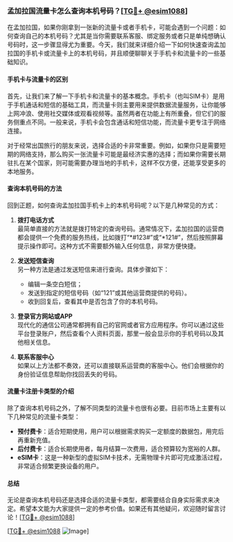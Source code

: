 ### 孟加拉国流量卡怎么查询本机号码？[[TG💪+ @esim1088](https://t.me/s/esim1088)]

在孟加拉国，如果你刚拿到一张新的流量卡或者手机卡，可能会遇到一个问题：如何查询自己的本机号码？尤其是当你需要联系客服、绑定服务或者只是单纯想确认号码时，这一步骤显得尤为重要。今天，我们就来详细介绍一下如何快速查询孟加拉国的手机卡或流量卡上的本机号码，并且顺便聊聊关于手机卡和流量卡的一些基础知识。

#### 手机卡与流量卡的区别

首先，让我们来了解一下手机卡和流量卡的基本概念。手机卡（也叫SIM卡）是用于手机通话和短信的基础工具，而流量卡则主要用来提供数据流量服务，让你能够上网冲浪、使用社交媒体或观看视频等。虽然两者在功能上有所重叠，但它们的服务侧重点不同。一般来说，手机卡会包含通话和短信功能，而流量卡更专注于网络连接。

对于经常出国旅行的朋友来说，选择合适的卡非常重要。例如，如果你只是需要短期的网络支持，那么购买一张流量卡可能是最经济实惠的选择；而如果你需要长期驻扎在某个国家，则可能需要办理当地的手机卡，这样不仅方便，还能享受更多的本地服务。

#### 查询本机号码的方法

回到正题，如何查询孟加拉国手机卡上的本机号码呢？以下是几种常见的方式：

1. **拨打电话方式**  
   最简单直接的方法就是拨打特定的查询号码。通常情况下，孟加拉国的运营商都会提供一个免费的服务热线，比如拨打“*#123#”或“*121#”，然后按照屏幕提示操作即可。这种方式不需要额外输入任何信息，非常方便快捷。

2. **发送短信查询**  
   另一种方法是通过发送短信来进行查询。具体步骤如下：
   - 编辑一条空白短信；
   - 发送到指定的短信号码（如“121”或其他运营商提供的号码）。
   - 收到回复后，查看其中是否包含了你的本机号码。

3. **登录官方网站或APP**  
   现代化的通信公司通常都拥有自己的官网或者官方应用程序。你可以通过这些平台登录账户，然后查看个人资料页面，那里一般会显示你的手机号码以及其他相关信息。

4. **联系客服中心**  
   如果以上方法都不奏效，还可以直接联系运营商的客服中心。他们会根据你的身份验证信息帮助你找回丢失的号码。

#### 流量卡注册卡类型的介绍

除了查询本机号码之外，了解不同类型的流量卡也很有必要。目前市场上主要有以下几种常见的流量卡类型：

- **预付费卡**：适合短期使用，用户可以根据需求购买一定额度的数据包，用完后再重新充值。
- **后付费卡**：适合长期使用者，每月结算一次费用，适合预算较为宽裕的人群。
- **eSIM卡**：这是一种新型的虚拟SIM卡技术，无需物理卡片即可完成激活过程，非常适合频繁更换设备的用户。

#### 总结

无论是查询本机号码还是选择合适的流量卡类型，都需要结合自身实际需求来决定。希望本文能为大家提供一定的参考价值。如果还有其他疑问，欢迎随时留言讨论！[[TG💪+ @esim1088](https://t.me/s/esim1088)]

[[TG💪+ @esim1088](https://t.me/s/esim1088) ![Image](https://i.postimg.cc/4NQfJmqS/Snipaste-2025-05-13-00-14-12.png)]